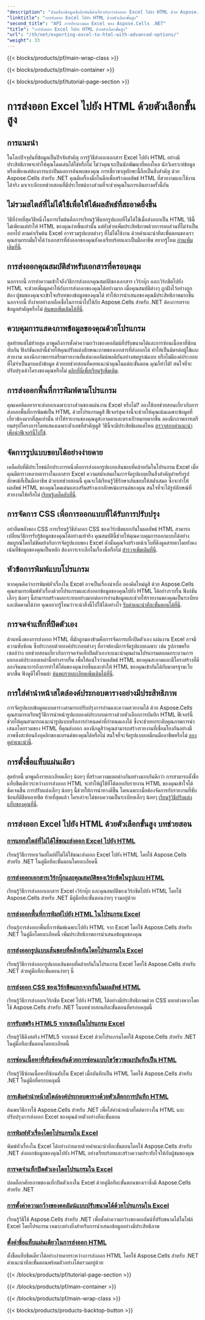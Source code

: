 ```yaml
---
"description": "ปลดล็อกข้อมูลเชิงลึกอันมีค่าเกี่ยวกับการส่งออก Excel ไปยัง HTML ด้วย Aspose.Cells สำหรับ .NET ผ่านทางบทช่วยสอนโดยละเอียดเกี่ยวกับตัวเลือกขั้นสูงต่างๆ เพื่อเพิ่มประสิทธิภาพการส่งออกเอกสารของคุณ"
"linktitle": "การส่งออก Excel ไปยัง HTML ด้วยตัวเลือกขั้นสูง"
"second_title": "API การประมวลผล Excel ของ Aspose.Cells .NET"
"title": "การส่งออก Excel ไปยัง HTML ด้วยตัวเลือกขั้นสูง"
"url": "/th/net/exporting-excel-to-html-with-advanced-options/"
"weight": 33
---
```


{{< blocks/products/pf/main-wrap-class >}}

{{< blocks/products/pf/main-container >}}

{{< blocks/products/pf/tutorial-page-section >}}

# การส่งออก Excel ไปยัง HTML ด้วยตัวเลือกขั้นสูง

## การแนะนำ

ในโลกปัจจุบันที่ข้อมูลเป็นปัจจัยสำคัญ การรู้วิธีส่งออกเอกสาร Excel ไปยัง HTML อย่างมีประสิทธิภาพจะทำให้คุณโดดเด่นได้ใช่หรือไม่ ไม่ว่าคุณจะเป็นนักพัฒนาที่หลงใหล นักวิเคราะห์ข้อมูล หรือเพียงแค่ต้องการแบ่งปันผลการค้นพบของคุณ การเชี่ยวชาญทักษะนี้ถือเป็นสิ่งสำคัญ ด้วย Aspose.Cells สำหรับ .NET คุณมีเครื่องมือในมือเพื่อสร้างผลลัพธ์ HTML ที่สวยงามและใช้งานได้จริง มาเจาะลึกบทช่วยสอนที่มีประโยชน์บางส่วนที่จะช่วยคุณในการเดินทางครั้งนี้กัน

## ไม่รวมสไตล์ที่ไม่ได้ใช้เพื่อให้ได้ผลลัพธ์ที่สะอาดยิ่งขึ้น

วิธีที่ง่ายที่สุดวิธีหนึ่งในการเริ่มต้นคือการเรียนรู้วิธีแยกรูปแบบที่ไม่ได้ใช้เมื่อส่งออกเป็น HTML วิธีนี้ไม่เพียงแต่ทำให้ HTML ของคุณง่ายขึ้นเท่านั้น แต่ยังช่วยเพิ่มประสิทธิภาพด้วยการลบส่วนที่ไม่จำเป็นออกไป ตามค่าเริ่มต้น Excel อาจรวมรูปแบบต่างๆ ที่ไม่ได้ใช้งาน ด้วยคำแนะนำทีละขั้นตอนของเรา คุณสามารถมั่นใจได้ว่าเอกสารที่ส่งออกของคุณยังคงเรียบร้อยและเป็นมืออาชีพ อยากรู้ไหม [อ่านเพิ่มเติมที่นี่](./excluding-unused-styles/).

## การส่งออกคุณสมบัติสำหรับเอกสารที่ครอบคลุม

นอกจากนี้ การทำความเข้าใจถึงวิธีการส่งออกคุณสมบัติของเอกสาร เวิร์กบุ๊ก และเวิร์กชีตไปยัง HTML จะช่วยเพิ่มมูลค่าให้กับการส่งออกของคุณได้อย่างมาก เมื่อคุณสมบัติต่างๆ ถูกฝังไว้อย่างถูกต้อง ผู้ชมของคุณจะเข้าใจบริบทของข้อมูลของคุณได้ ทำให้การนำเสนอของคุณมีประสิทธิภาพมากขึ้น นอกจากนี้ ยังง่ายอย่างเหลือเชื่อในการนำไปใช้กับ Aspose.Cells สำหรับ .NET ต้องการทราบข้อมูลสำคัญหรือไม่ [ค้นพบเพิ่มเติมได้ที่นี่](./exporting-document-workbook-and-worksheet-properties/).

## ควบคุมการแสดงภาพข้อมูลของคุณด้วยโปรแกรม

สุดท้ายแต่ไม่ท้ายสุด มาพูดถึงการตั้งค่าความกว้างของคอลัมน์ที่ปรับขนาดได้และการซ่อนเนื้อหาที่ซ้อนทับกัน ฟังก์ชันเหล่านี้ช่วยให้คุณปรับแต่งลักษณะภาพของเอกสารที่ส่งออกได้ ทำให้เป็นมิตรต่อผู้ใช้และสวยงาม ลองนึกภาพการเตรียมรายงานที่แต่ละคอลัมน์พอดีกันอย่างสมบูรณ์แบบ หรือไม่มีองค์ประกอบที่ไม่จำเป็นมาบดบังข้อมูล ด้วยบทช่วยสอนที่คอยแนะนำคุณในแต่ละขั้นตอน คุณก็ทำได้! สนใจที่จะปรับปรุงเค้าโครงของคุณหรือไม่ [คลิกที่นี่เพื่อเรียนรู้เพิ่มเติม](./setting-scalable-column-width/).

## การส่งออกพื้นที่การพิมพ์ตามโปรแกรม

คุณเคยคิดอยากจะส่งออกเฉพาะบางส่วนของแผ่นงาน Excel หรือไม่? ลองใช้บทช่วยสอนเกี่ยวกับการส่งออกพื้นที่การพิมพ์เป็น HTML ด้วยโปรแกรมดูสิ ฟีเจอร์สุดเจ๋งนี้จะช่วยให้คุณเน้นเฉพาะข้อมูลที่เกี่ยวข้องมากที่สุดเท่านั้น ทำให้รายงานของคุณดูสะอาดตาและตรงเป้าหมายมากขึ้น ลองนึกภาพการเตรียมสรุปโครงการโดยแสดงเฉพาะตัวเลขที่สำคัญดูสิ วิธีนี้จะมีประสิทธิผลแค่ไหน [ตรวจสอบคำแนะนำเพื่อนำฟีเจอร์นี้ไปใช้](./exporting-print-area/).

## จัดการรูปแบบขอบได้อย่างง่ายดาย

เคล็ดลับที่มีประโยชน์อีกประการหนึ่งคือการส่งออกรูปแบบเส้นขอบที่คล้ายกันในโปรแกรม Excel เมื่อคุณมีตารางหลายตารางในเอกสาร Excel ความสม่ำเสมอในการจัดรูปแบบเป็นสิ่งสำคัญสำหรับรูปลักษณ์ที่เป็นมืออาชีพ ด้วยบทช่วยสอนนี้ คุณจะได้เรียนรู้วิธีรักษาเส้นขอบให้สม่ำเสมอ ซึ่งจะทำให้ผลลัพธ์ HTML ของคุณโดดเด่นและเสริมสร้างเอกลักษณ์แบรนด์ของคุณ สนใจที่จะได้รูปลักษณ์ที่สวยงามใช่หรือไม่ [เรียนรู้เคล็ดลับที่นี่](./exporting-similar-border-style/).

## การจัดการ CSS เพื่อการออกแบบที่ได้รับการปรับปรุง

อย่าลืมพลังของ CSS การเรียนรู้วิธีส่งออก CSS ของเวิร์กชีตแยกกันในผลลัพธ์ HTML สามารถเปลี่ยนวิธีการรับรู้ข้อมูลของคุณได้อย่างแท้จริง คุณสมบัตินี้ช่วยให้คุณควบคุมการออกแบบได้อย่างสมบูรณ์โดยไม่ขัดแย้งกับการจัดรูปแบบของ Excel ดังนั้นคุณจึงสร้างหน้าเว็บที่ดึงดูดสายตาโดยยังคงเน้นที่ข้อมูลของคุณเป็นหลัก ต้องการเจาะลึกในเรื่องนี้หรือไม่ [สำรวจเพิ่มเติมที่นี่](./exporting-worksheet-css-separately/).

## หัวข้อการพิมพ์แบบโปรแกรม

หากคุณคิดว่าการพิมพ์หัวเรื่องใน Excel อาจเป็นเรื่องน่าเบื่อ ลองคิดใหม่ดูสิ ด้วย Aspose.Cells คุณสามารถพิมพ์หัวเรื่องด้วยโปรแกรมและส่งออกข้อมูลของคุณไปยัง HTML ได้อย่างราบรื่น ฟังก์ชันเล็กๆ น้อยๆ นี้สามารถสร้างผลกระทบอย่างมากต่อการอ่านข้อมูลและช่วยให้รายงานของคุณเป็นระเบียบและติดตามได้ง่าย คุณอยากรู้ไหมว่าจะนำสิ่งนี้ไปใช้ได้อย่างไร [รับคำแนะนำทีละขั้นตอนได้ที่นี่](./printing-headings/).

## การจดจำแท็กที่ปิดตัวเอง

ด้านหนึ่งของการส่งออก HTML ที่มักถูกมองข้ามคือการจัดการแท็กปิดตัวเอง แผ่นงาน Excel อาจมีความซับซ้อน ซึ่งประกอบด้วยองค์ประกอบต่างๆ ที่อาจต้องมีการจัดรูปแบบเฉพาะ เช่น รูปภาพหรือเซลล์ว่าง บทช่วยสอนเกี่ยวกับการจดจำแท็กปิดตัวเองจะแนะนำคุณผ่านโปรแกรมตลอดกระบวนการแยกองค์ประกอบเหล่านี้อย่างราบรื่น เพื่อให้แน่ใจว่าผลลัพธ์ HTML ของคุณสะอาดและมีโครงสร้างที่ดี ลองจินตนาการถึงการทำให้โค้ดของคุณง่ายขึ้นและทำให้ HTML ของคุณเข้ากันได้กับมาตรฐานเว็บมากขึ้น ฟังดูดีใช่ไหมล่ะ [ค้นพบรายละเอียดเพิ่มเติมได้ที่นี่](./recognizing-self-closing-tags/).

## การใส่คำนำหน้าสไตล์องค์ประกอบตารางอย่างมีประสิทธิภาพ

การจัดรูปแบบข้อมูลแบบตารางสามารถปรับปรุงการอ่านและความสวยงามได้ ด้วย Aspose.Cells คุณสามารถเรียนรู้วิธีการนำหน้ารูปแบบองค์ประกอบตารางด้วยตัวเลือกการบันทึก HTML ฟีเจอร์นี้ช่วยให้คุณสามารถแนะนำรูปแบบหรือการกำหนดค่าที่กำหนดเองได้ ซึ่งจะช่วยยกระดับคุณภาพการนำเสนอโดยรวมของ HTML ที่คุณส่งออก ลองนึกดูสิว่าคุณสามารถสร้างรายงานที่เชื่อมโยงกันอย่างมีภาพซึ่งสะท้อนถึงบุคลิกของแบรนด์ของคุณได้หรือไม่ สนใจที่จะจัดรูปแบบเหมือนมืออาชีพหรือไม่ [ลองดูคำแนะนำนี้](./prefixing-table-elements-styles/).

## การตั้งชื่อแท็บแผ่นเดียว

สุดท้ายนี้ มาพูดถึงรายละเอียดเล็กๆ น้อยๆ ที่สร้างความแตกต่างกันอย่างมากกันดีกว่า การสามารถตั้งชื่อแท็บชีตเดียวระหว่างการส่งออก HTML จะทำให้ผู้ใช้ที่โต้ตอบกับรายงาน HTML ของคุณเข้าใจได้ชัดเจนขึ้น การปรับแต่งเล็กๆ น้อยๆ นี้ช่วยให้การนำทางดีขึ้น โดยเฉพาะเมื่อต้องจัดการกับรายงานที่ซับซ้อนที่มีชีตหลายชีต ท้ายที่สุดแล้ว ใครเล่าจะไม่ชอบความเป็นระเบียบเล็กๆ น้อยๆ [เรียนรู้วิธีปรับแต่งแท็บของคุณที่นี่](./setting-single-sheet-tab-name/).


## การส่งออก Excel ไปยัง HTML ด้วยตัวเลือกขั้นสูง บทช่วยสอน
### [การแยกสไตล์ที่ไม่ได้ใช้ขณะส่งออก Excel ไปยัง HTML](./excluding-unused-styles/)
เรียนรู้วิธีการยกเว้นสไตล์ที่ไม่ได้ใช้ขณะส่งออก Excel ไปยัง HTML โดยใช้ Aspose.Cells สำหรับ .NET ในคู่มือทีละขั้นตอนโดยละเอียดนี้
### [การส่งออกเอกสารเวิร์กบุ๊กและคุณสมบัติของเวิร์กชีตในรูปแบบ HTML](./exporting-document-workbook-and-worksheet-properties/)
เรียนรู้วิธีการส่งออกเอกสาร Excel เวิร์กบุ๊ก และคุณสมบัติของเวิร์กชีตไปยัง HTML โดยใช้ Aspose.Cells สำหรับ .NET มีคู่มือทีละขั้นตอนง่ายๆ รวมอยู่ด้วย
### [การส่งออกพื้นที่การพิมพ์ไปยัง HTML ในโปรแกรม Excel](./exporting-print-area/)
เรียนรู้การส่งออกพื้นที่การพิมพ์เฉพาะไปยัง HTML จาก Excel โดยใช้ Aspose.Cells สำหรับ .NET ในคู่มือโดยละเอียดนี้ เพิ่มประสิทธิภาพการนำเสนอข้อมูลของคุณ
### [การส่งออกรูปแบบเส้นขอบที่คล้ายกันโดยโปรแกรมใน Excel](./exporting-similar-border-style/)
เรียนรู้วิธีการส่งออกรูปแบบเส้นขอบที่คล้ายกันในโปรแกรม Excel โดยใช้ Aspose.Cells สำหรับ .NET ด้วยคู่มือทีละขั้นตอนง่ายๆ นี้
### [การส่งออก CSS ของเวิร์กชีตแยกจากกันในผลลัพธ์ HTML](./exporting-worksheet-css-separately/)
เรียนรู้วิธีการส่งออกเวิร์กชีต Excel ไปยัง HTML ได้อย่างมีประสิทธิภาพด้วย CSS แยกต่างหากโดยใช้ Aspose.Cells สำหรับ .NET ในบทช่วยสอนทีละขั้นตอนที่ครอบคลุมนี้
### [การรับสตริง HTML5 จากเซลล์ในโปรแกรม Excel](./getting-html5-string-from-cell/)
เรียนรู้วิธีดึงสตริง HTML5 จากเซลล์ Excel ด้วยโปรแกรมโดยใช้ Aspose.Cells สำหรับ .NET ในคู่มือทีละขั้นตอนโดยละเอียดนี้
### [การซ่อนเนื้อหาที่ทับซ้อนกันด้วยการซ่อนแบบไขว้ขวาขณะบันทึกเป็น HTML](./hiding-overlaid-content-with-cross-hide-right/)
เรียนรู้วิธีซ่อนเนื้อหาที่ซ้อนทับใน Excel เมื่อบันทึกเป็น HTML โดยใช้ Aspose.Cells สำหรับ .NET ในคู่มือที่ครอบคลุมนี้
### [การเติมคำนำหน้าสไตล์องค์ประกอบตารางด้วยตัวเลือกการบันทึก HTML](./prefixing-table-elements-styles/)
ค้นพบวิธีการใช้ Aspose.Cells สำหรับ .NET เพื่อใส่คำนำหน้าสไตล์ตารางใน HTML และปรับปรุงการส่งออก Excel ของคุณด้วยตัวอย่างทีละขั้นตอน
### [การพิมพ์หัวเรื่องโดยโปรแกรมใน Excel](./printing-headings/)
พิมพ์หัวเรื่องใน Excel ได้อย่างง่ายดายด้วยคำแนะนำทีละขั้นตอนโดยใช้ Aspose.Cells สำหรับ .NET ส่งออกข้อมูลของคุณไปยัง HTML อย่างเรียบร้อยและสร้างความประทับใจให้กับผู้ชมของคุณ
### [การจดจำแท็กปิดตัวเองโดยโปรแกรมใน Excel](./recognizing-self-closing-tags/)
ปลดล็อกศักยภาพของแท็กปิดตัวเองใน Excel ด้วยคู่มือทีละขั้นตอนของเราซึ่งมี Aspose.Cells สำหรับ .NET
### [การตั้งค่าความกว้างของคอลัมน์แบบปรับขนาดได้ด้วยโปรแกรมใน Excel](./setting-scalable-column-width/)
เรียนรู้วิธีใช้ Aspose.Cells สำหรับ .NET เพื่อตั้งค่าความกว้างของคอลัมน์ที่ปรับขนาดได้ในไฟล์ Excel โดยโปรแกรม เหมาะอย่างยิ่งสำหรับการนำเสนอข้อมูลอย่างมีประสิทธิภาพ
### [ตั้งค่าชื่อแท็บแผ่นเดียวในการส่งออก HTML](./setting-single-sheet-tab-name/)
ตั้งชื่อแท็บชีตเดี่ยวได้อย่างง่ายดายระหว่างการส่งออก HTML โดยใช้ Aspose.Cells สำหรับ .NET คำแนะนำทีละขั้นตอนพร้อมตัวอย่างโค้ดรวมอยู่ด้วย

{{< /blocks/products/pf/tutorial-page-section >}}

{{< /blocks/products/pf/main-container >}}

{{< /blocks/products/pf/main-wrap-class >}}

{{< blocks/products/products-backtop-button >}}